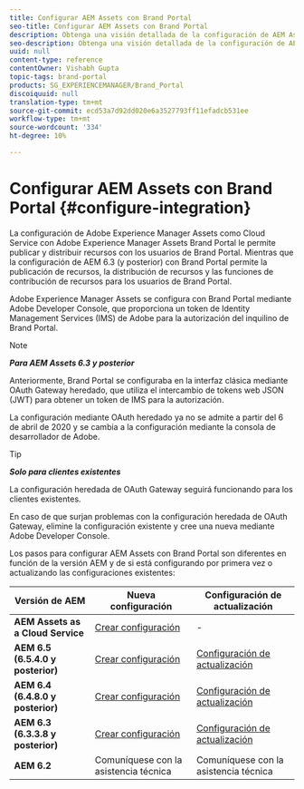 ```yaml
---
title: Configurar AEM Assets con Brand Portal
seo-title: Configurar AEM Assets con Brand Portal
description: Obtenga una visión detallada de la configuración de AEM Assets con Brand Portal.
seo-description: Obtenga una visión detallada de la configuración de AEM Assets con Brand Portal.
uuid: null
content-type: reference
contentOwner: Vishabh Gupta
topic-tags: brand-portal
products: SG_EXPERIENCEMANAGER/Brand_Portal
discoiquuid: null
translation-type: tm+mt
source-git-commit: ecd53a7d92dd020e6a3527793ff11efadcb531ee
workflow-type: tm+mt
source-wordcount: '334'
ht-degree: 10%

---
```



# Configurar AEM Assets con Brand Portal {#configure-integration}

La configuración de Adobe Experience Manager Assets como Cloud Service con Adobe Experience Manager Assets Brand Portal le permite publicar y distribuir recursos con los usuarios de Brand Portal. Mientras que la configuración de AEM 6.3 (y posterior) con Brand Portal permite la publicación de recursos, la distribución de recursos y las funciones de contribución de recursos para los usuarios de Brand Portal.

Adobe Experience Manager Assets se configura con Brand Portal mediante Adobe Developer Console, que proporciona un token de Identity Management Services (IMS) de Adobe para la autorización del inquilino de Brand Portal.

>[!NOTE]
>
>***Para AEM Assets 6.3 y posterior***
>
>Anteriormente, Brand Portal se configuraba en la interfaz clásica mediante OAuth Gateway heredado, que utiliza el intercambio de tokens web JSON (JWT) para obtener un token de IMS para la autorización.
>
>La configuración mediante OAuth heredado ya no se admite a partir del 6 de abril de 2020 y se cambia a la configuración mediante la consola de desarrollador de Adobe.

>[!TIP]
>
>***Solo para clientes existentes***
>
>La configuración heredada de OAuth Gateway seguirá funcionando para los clientes existentes.
>
>En caso de que surjan problemas con la configuración heredada de OAuth Gateway, elimine la configuración existente y cree una nueva mediante Adobe Developer Console.

Los pasos para configurar AEM Assets con Brand Portal son diferentes en función de la versión AEM y de si está configurando por primera vez o actualizando las configuraciones existentes:

| **Versión de AEM** | **Nueva configuración** | **Configuración de actualización** |
|---|---|---|
| **AEM Assets as a Cloud Service** | [Crear configuración](https://docs.adobe.com/content/help/en/experience-manager-cloud-service/assets/brand-portal/configure-aem-assets-with-brand-portal.html) | - |
| **AEM 6.5 (6.5.4.0 y posterior)** | [Crear configuración](https://docs.adobe.com/content/help/en/experience-manager-65/assets/brandportal/configure-aem-assets-with-brand-portal.html) | [Configuración de actualización](https://docs.adobe.com/content/help/en/experience-manager-65/assets/brandportal/configure-aem-assets-with-brand-portal.html#upgrade-integration-65) |
| **AEM 6.4 (6.4.8.0 y posterior)** | [Crear configuración](https://docs.adobe.com/content/help/en/experience-manager-64/assets/brandportal/configure-aem-assets-with-brand-portal.html) | [Configuración de actualización](https://docs.adobe.com/content/help/en/experience-manager-64/assets/brandportal/configure-aem-assets-with-brand-portal.html#upgrade-integration-64) |
| **AEM 6.3 (6.3.3.8 y posterior)** | [Crear configuración](https://helpx.adobe.com/experience-manager/6-3/assets/using/brand-portal-configuring-integration.html) | [Configuración de actualización](https://helpx.adobe.com/experience-manager/6-3/assets/using/brand-portal-configuring-integration.html#Upgradeconfiguration) |
| **AEM 6.2** | Comuníquese con la asistencia técnica | Comuníquese con la asistencia técnica |
